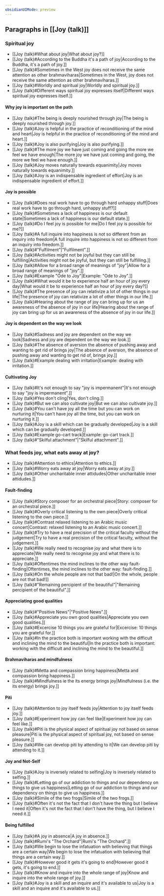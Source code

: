 ```yaml
---
obsidianUIMode: preview
---
```

## Paragraphs in [[Joy (talk)]]
### Spiritual joy
- [[Joy (talk)#What about joy|What about joy?]]
- [[Joy (talk)#According to the Buddha it's a path of joy|According to the Buddha, it's a path of joy.]]
- [[Joy (talk)#Sometimes in the West joy does not receive the same attention as other brahmaviharas|Sometimes in the West, joy does not receive the same attention as other brahmaviharas.]]
- [[Joy (talk)#Worldly and spiritual joy|Worldly and spiritual joy.]]
- [[Joy (talk)#Different ways spiritual joy expresses itself|Different ways spiritual joy expresses itself.]]
#### Why joy is important on the path
- [[Joy (talk)#The being is deeply nourished through joy|The being is deeply nourished through joy.]]
- [[Joy (talk)#Joy is helpful in the practice of reconditioning of the mind and heart|Joy is helpful in the practice of reconditioning of the mind and heart.]]
- [[Joy (talk)#Joy is also purifying|Joy is also purifying.]]
- [[Joy (talk)#The more joy we have just coming and going the more we feel we have enough|The more joy we have just coming and going, the more we feel we have enough.]]
- [[Joy (talk)#Joy moves naturally towards equanimity|Joy moves naturally towards equanimity.]]
- [[Joy (talk)#Joy is an indispensable ingredient of effort|Joy is an indispensable ingredient of effort.]]
#### Joy is possible
- [[Joy (talk)#Does real work have to go through hard unhappy stuff|Does real work have to go through hard, unhappy stuff?]]
- [[Joy (talk)#Sometimes a lack of happiness is our default state|Sometimes a lack of happiness is our default state.]]
- [[Joy (talk)#Do I feel joy is possible for me|Do I feel joy is possible for me?]]
- [[Joy (talk)#A full inquire into happiness is not so different from an inquiry into freedom|A full inquire into happiness is not so different from an inquiry into freedom.]]
- [[Joy (talk)#"Fulfilment"|"Fulfilment".]]
- [[Joy (talk)#Activities might not be joyful but they can still be fulfilling|Activities might not be joyful, but they can still be fulfilling.]]
- [[Joy (talk)#Allow for a broad range of meanings of "joy"|Allow for a broad range of meanings of "joy".]]
- [[Joy (talk)#Example "Ode to Joy"|Example: "Ode to Joy".]]
- [[Joy (talk)#What would it be to experience half an hour of joy every day|What would it be to experience half an hour of joy every day?]]
- [[Joy (talk)#The presence of joy can relativize a lot of other things in our life|The presence of joy can relativize a lot of other things in our life.]]
- [[Joy (talk)#Hearing about the range of joy can bring up for us an awareness of the absence of joy in our life|Hearing about the range of joy can bring up for us an awareness of the absence of joy in our life.]]
#### Joy is dependent on the way we look
- [[Joy (talk)#Sadness and joy are dependent on the way we look|Sadness and joy are dependent on the way we look.]]
- [[Joy (talk)#The absence of aversion the absence of pushing away and wanting to get rid of brings joy|The absence of aversion, the absence of pushing away and wanting to get rid of, brings joy.]]
- [[Joy (talk)#Example dealing with irritation|Example: dealing with irritation.]]
#### Cultivating Joy
- [[Joy (talk)#It's not enough to say "joy is impermanent"|It's not enough to say "joy is impermanent".]]
- [[Joy (talk)#Yes don't cling|Yes, don't cling.]]
- [[Joy (talk)#But we can also cultivate joy|But we can also cultivate joy.]]
- [[Joy (talk)#You can't have joy all the time but you can work on nurturing it|You can't have joy all the time, but you can work on nurturing it.]]
- [[Joy (talk)#Joy is a skill which can be gradually developed|Joy is a skill which can be gradually developed.]]
- [[Joy (talk)#Example go-cart track|Example: go-cart track.]]
- [[Joy (talk)#"Skilful attachment"|"Skilful attachment".]]
### What feeds joy, what eats away at joy?
- [[Joy (talk)#Attention to ethics|Attention to ethics.]]
- [[Joy (talk)#Worry eats away at joy|Worry eats away at joy.]]
- [[Joy (talk)#Other uncharitable inner attidudes|Other uncharitable inner attidudes.]]
#### Fault-finding
- [[Joy (talk)#Story composer for an orchestral piece|Story: composer for an orchestral piece.]]
- [[Joy (talk)#Overly critical listening to the own piece|Overly critical listening to the own piece.]]
- [[Joy (talk)#Contrast relaxed listening to an Arabic music concert|Contrast: relaxed listening to an Arabic music concert.]]
- [[Joy (talk)#Try to have a real precision of the critical faculty without the judgement|Try to have a real precision of the critical faculty, without the judgement.]]
- [[Joy (talk)#We really need to recognise joy and what there is to appreciate|We really need to recognise joy and what there is to appreciate.]]
- [[Joy (talk)#Oftentimes the mind inclines to the other way fault-finding|Oftentimes, the mind inclines to the other way: fault-finding.]]
- [[Joy (talk)#On the whole people are not that bad!|On the whole, people are not that bad!]]
- [[Joy (talk)#"Remaining percipient of the beautiful"|"Remaining percipient of the beautiful".]]
#### Appreciating good qualities
- [[Joy (talk)#"Positive News"|"Positive News".]]
- [[Joy (talk)#Appreciate you own good qualities|Appreciate you own good qualities.]]
- [[Joy (talk)#Excercise 10 things you are grateful for|Excercise: 10 things you are grateful for.]]
- [[Joy (talk)#In the practice both is important working with the difficult and inclining the mind to the beautiful|In the practice both is important: working with the difficult and inclining the mind to the beautiful.]]
#### Brahmaviharas and mindfulness
- [[Joy (talk)#Metta and compassion bring happiness|Metta and compassion bring happiness.]]
- [[Joy (talk)#Mindfulness ie the its energy brings joy|Mindfulness (i.e. the its energy) brings joy.]]
#### Piti
- [[Joy (talk)#Attention to joy itself feeds joy|Attention to joy itself feeds joy.]]
- [[Joy (talk)#Experiment how joy can feel like|Experiment how joy can feel like.]]
- [[Joy (talk)#Piti is the physical aspect of spiritual joy not based on sense pleasure|Piti is the physical aspect of spiritual joy, not based on sense pleasure.]]
- [[Joy (talk)#We can develop piti by attending to it|We can develop piti by attending to it.]]
#### Joy and Not-Self
- [[Joy (talk)#Joy is inversely related to selfing|Joy is inversely related to selfing.]]
- [[Joy (talk)#Letting go of our addiction to things and our dependency on things to give us happiness|Letting go of our addiction to things and our dependency on things to give us happiness.]]
- [[Joy (talk)#Simile of the two frogs|Simile of the two frogs.]]
- [[Joy (talk)#Often it's not the fact that I don't have the thing but I believe I need it|Often it's not the fact that I don't have the thing, but I believe I need it.]]
#### Being fulfilled
- [[Joy (talk)#A joy in absence|A joy in absence.]]
- [[Joy (talk)#Rumi's "The Orchard"|Rumi's "The Orchard".]]
- [[Joy (talk)#We begin to lose the infatuation with believing that things are a certain way|We begin to lose the infatuation with believing that things are a certain way.]]
- [[Joy (talk)#However good it gets it's going to end|However good it gets, it's going to end.]]
- [[Joy (talk)#Know and inquire into the whole range of joy|Know and inquire into the whole range of joy.]]
- [[Joy (talk)#Joy is a skill and an inquire and it's available to us|Joy is a skill and an inquire and it's available to us.]]
